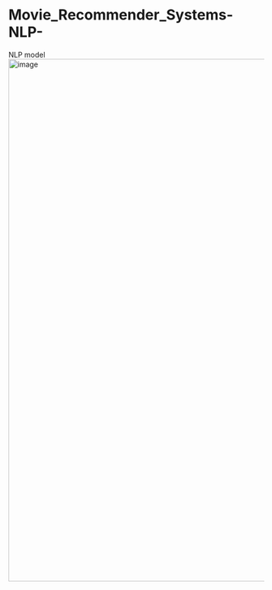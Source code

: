 # Movie_Recommender_Systems-NLP-
NLP model
<img width="1030" alt="image" src="https://github.com/rutujamanoharkute/Movie_Recommender_Systems-NLP-/assets/114360071/8b0ca9eb-3299-4ec7-b081-a9a1a1e2c149">
